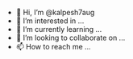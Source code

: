 - 👋 Hi, I’m @kalpesh7aug
- 👀 I’m interested in ...
- 🌱 I’m currently learning ...
- 💞️ I’m looking to collaborate on ...
- 📫 How to reach me ...

<!---
kalpesh7aug/kalpesh7aug is a ✨ special ✨ repository because its `README.md` (this file) appears on your GitHub profile.
You can click the Preview link to take a look at your changes.
--->
